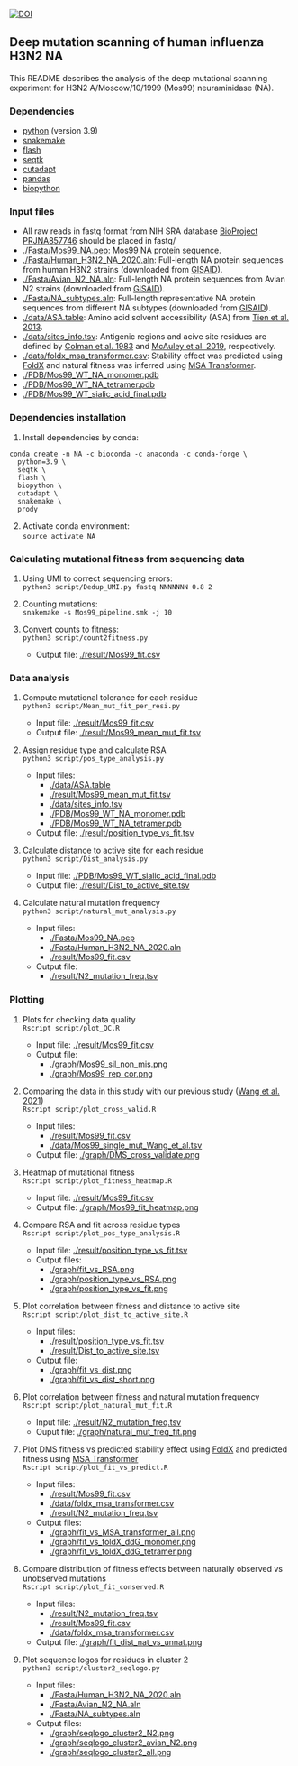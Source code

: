 [![DOI](https://zenodo.org/badge/403374443.svg)](https://zenodo.org/badge/latestdoi/403374443)

## Deep mutation scanning of human influenza H3N2 NA
This README describes the analysis of the deep mutational scanning experiment for H3N2 A/Moscow/10/1999 (Mos99) neuraminidase (NA).

### Dependencies ###
* [python](https://www.python.org/) (version 3.9)
* [snakemake](https://snakemake.readthedocs.io/en/stable/)
* [flash](https://github.com/dstreett/FLASH2)
* [seqtk](https://github.com/lh3/seqtk)
* [cutadapt](https://cutadapt.readthedocs.io/en/stable/)
* [pandas](https://pandas.pydata.org/)
* [biopython](https://github.com/biopython/biopython)

### Input files ###
* All raw reads in fastq format from NIH SRA database [BioProject PRJNA857746](https://www.ncbi.nlm.nih.gov/bioproject/PRJNA857746) should be placed in fastq/
* [./Fasta/Mos99_NA.pep](./Fasta/Mos99_NA.pep): Mos99 NA protein sequence.
* [./Fasta/Human_H3N2_NA_2020.aln](./Fasta/Human_H3N2_NA_2020.aln): Full-length NA protein sequences from human H3N2 strains (downloaded from [GISAID](https://www.gisaid.org/)).
* [./Fasta/Avian_N2_NA.aln](./Fasta/Avian_N2_NA.aln): Full-length NA protein sequences from Avian N2 strains (downloaded from [GISAID](https://www.gisaid.org/)).
* [./Fasta/NA_subtypes.aln](./Fasta/NA_subtypes.aln): Full-length representative NA protein sequences from different NA subtypes (downloaded from [GISAID](https://www.gisaid.org/)).
* [./data/ASA.table](./data/ASA.table): Amino acid solvent accessibility (ASA) from [Tien et al. 2013](https://journals.plos.org/plosone/article?id=10.1371/journal.pone.0080635).
* [./data/sites_info.tsv](./data/sites_info.tsv): Antigenic regions and acive site residues are defined by [Colman et al. 1983](https://www.nature.com/articles/303041a0) and [McAuley et al. 2019](https://www.frontiersin.org/articles/10.3389/fmicb.2019.00039/full), respectively.
* [./data/foldx_msa_transformer.csv](./data/foldx_msa_transformer.csv): Stability effect was predicted using [FoldX](https://academic.oup.com/bioinformatics/article/35/20/4168/5381539) and natural fitness was inferred using [MSA Transformer](https://www.biorxiv.org/content/10.1101/2021.02.12.430858v1).
* [./PDB/Mos99_WT_NA_monomer.pdb](./PDB/Mos99_WT_NA_monomer.pdb)
* [./PDB/Mos99_WT_NA_tetramer.pdb](./PDB/Mos99_WT_NA_tetramer.pdb)
* [./PDB/Mos99_WT_sialic_acid_final.pdb](./PDB/Mos99_WT_sialic_acid_final.pdb)

### Dependencies installation ###
1. Install dependencies by conda:   
```
conda create -n NA -c bioconda -c anaconda -c conda-forge \
  python=3.9 \
  seqtk \
  flash \
  biopython \
  cutadapt \
  snakemake \
  prody
```   

2. Activate conda environment:   
``source activate NA``

### Calculating mutational fitness from sequencing data ###
1. Using UMI to correct sequencing errors:   
``python3 script/Dedup_UMI.py fastq NNNNNNN 0.8 2``

2. Counting mutations:   
``snakemake -s Mos99_pipeline.smk -j 10``

3. Convert counts to fitness:   
``python3 script/count2fitness.py``
    - Output file: [./result/Mos99_fit.csv](./result/Mos99_fit.csv)

### Data analysis ###
1. Compute mutational tolerance for each residue   
``python3 script/Mean_mut_fit_per_resi.py``
    - Input file: [./result/Mos99_fit.csv](./result/Mos99_fit.csv)
    - Output file: [./result/Mos99_mean_mut_fit.tsv](./result/Mos99_mean_mut_fit.tsv)

2. Assign residue type and calculate RSA   
``python3 script/pos_type_analysis.py``
    - Input files:
      - [./data/ASA.table](./data/ASA.table)
      - [./result/Mos99_mean_mut_fit.tsv](./result/Mos99_mean_mut_fit.tsv)
      - [./data/sites_info.tsv](./data/sites_info.tsv)
      - [./PDB/Mos99_WT_NA_monomer.pdb](./PDB/Mos99_WT_NA_monomer.pdb)
      - [./PDB/Mos99_WT_NA_tetramer.pdb](./PDB/Mos99_WT_NA_tetramer.pdb)
    - Output file: [./result/position_type_vs_fit.tsv](./result/position_type_vs_fit.tsv)

3. Calculate distance to active site for each residue   
``python3 script/Dist_analysis.py``
    - Input file: [./PDB/Mos99_WT_sialic_acid_final.pdb](./PDB/Mos99_WT_sialic_acid_final.pdb)
    - Output file: [./result/Dist_to_active_site.tsv](./result/Dist_to_active_site.tsv)

4. Calculate natural mutation frequency   
``python3 script/natural_mut_analysis.py``
    - Input files:
      - [./Fasta/Mos99_NA.pep](./Fasta/Mos99_NA.pep)
      - [./Fasta/Human_H3N2_NA_2020.aln](./Fasta/Human_H3N2_NA_2020.aln)
      - [./result/Mos99_fit.csv](./result/Mos99_fit.csv)
    - Output file:
      - [./result/N2_mutation_freq.tsv](./result/N2_mutation_freq.tsv)

### Plotting ###
1. Plots for checking data quality   
``Rscript script/plot_QC.R``
    - Input file: [./result/Mos99_fit.csv](./result/Mos99_fit.csv)
    - Output file:
      - [./graph/Mos99_sil_non_mis.png](./graph/Mos99_sil_non_mis.png)
      - [./graph/Mos99_rep_cor.png](./graph/Mos99_rep_cor.png)

2. Comparing the data in this study with our previous study ([Wang et al. 2021](https://elifesciences.org/articles/72516))   
``Rscript script/plot_cross_valid.R``
    - Input files:
      - [./result/Mos99_fit.csv](./result/Mos99_fit.csv)
      - [./data/Mos99_single_mut_Wang_et_al.tsv](./data/Mos99_single_mut_Wang_et_al.tsv)
    - Output file: [./graph/DMS_cross_validate.png](./graph/DMS_cross_validate.png)

3. Heatmap of mutational fitness   
``Rscript script/plot_fitness_heatmap.R``
    - Input file: [./result/Mos99_fit.csv](./result/Mos99_fit.csv)
    - Output file: [./graph/Mos99_fit_heatmap.png](./graph/Mos99_fit_heatmap.png)

4. Compare RSA and fit across residue types   
``Rscript script/plot_pos_type_analysis.R``
    - Input file: [./result/position_type_vs_fit.tsv](./result/position_type_vs_fit.tsv)
    - Output files:
      - [./graph/fit_vs_RSA.png](./graph/fit_vs_RSA.png)
      - [./graph/position_type_vs_RSA.png](./graph/position_type_vs_RSA.png)
      - [./graph/position_type_vs_fit.png](./graph/position_type_vs_fit.png)

5. Plot correlation between fitness and distance to active site   
``Rscript script/plot_dist_to_active_site.R``
    - Input files:
      - [./result/position_type_vs_fit.tsv](./result/position_type_vs_fit.tsv)
      - [./result/Dist_to_active_site.tsv](./result/Dist_to_active_site.tsv)
    - Output file:
      - [./graph/fit_vs_dist.png](./graph/fit_vs_dist.png)
      - [./graph/fit_vs_dist_short.png](./graph/fit_vs_dist_short.png)

6. Plot correlation between fitness and natural mutation frequency   
``Rscript script/plot_natural_mut_fit.R``
    - Input file: [./result/N2_mutation_freq.tsv](./result/N2_mutation_freq.tsv)
    - Ouput file: [./graph/natural_mut_freq_fit.png](./graph/natural_mut_freq_fit.png)

7. Plot DMS fitness vs predicted stability effect using [FoldX](https://academic.oup.com/bioinformatics/article/35/20/4168/5381539) and predicted fitness using [MSA Transformer](https://www.biorxiv.org/content/10.1101/2021.02.12.430858v1)   
``Rscript script/plot_fit_vs_predict.R``
    - Input files:
      - [./result/Mos99_fit.csv](./result/Mos99_fit.csv)
      - [./data/foldx_msa_transformer.csv](./data/foldx_msa_transformer.csv)
      - [./result/N2_mutation_freq.tsv](./result/N2_mutation_freq.tsv)
    - Output files:
      - [./graph/fit_vs_MSA_transformer_all.png](./graph/fit_vs_MSA_transformer_all.png)
      - [./graph/fit_vs_foldX_ddG_monomer.png](./graph/fit_vs_foldX_ddG_monomer.png)
      - [./graph/fit_vs_foldX_ddG_tetramer.png](./graph/fit_vs_foldX_ddG_tetramer.png)

8. Compare distribution of fitness effects between naturally observed vs unobserved mutations   
``Rscript script/plot_fit_conserved.R``
    - Input files:
      - [./result/N2_mutation_freq.tsv](./result/N2_mutation_freq.tsv)
      - [./result/Mos99_fit.csv](./result/Mos99_fit.csv)
      - [./data/foldx_msa_transformer.csv](./data/foldx_msa_transformer.csv)
    - Output file: [./graph/fit_dist_nat_vs_unnat.png](./graph/fit_dist_nat_vs_unnat.png)

9. Plot sequence logos for residues in cluster 2   
``python3 script/cluster2_seqlogo.py``
    - Input files:
      - [./Fasta/Human_H3N2_NA_2020.aln](./Fasta/Human_H3N2_NA_2020.aln)
      - [./Fasta/Avian_N2_NA.aln](./Fasta/Avian_N2_NA.aln)
      - [./Fasta/NA_subtypes.aln](./Fasta/NA_subtypes.aln)
    - Output files:
      - [./graph/seqlogo_cluster2_N2.png](./graph/seqlogo_cluster2_N2.png)
      - [./graph/seqlogo_cluster2_avian_N2.png](./graph/seqlogo_cluster2_avian_N2.png)
      - [./graph/seqlogo_cluster2_all.png](./graph/seqlogo_cluster2_all.png)
